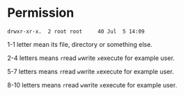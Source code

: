 # Permission

`drwxr-xr-x.  2 root root     40 Jul  5 14:09`

1-1 letter mean its file, directory or something else.

2-4 letters means `r`read `w`write `x`execute for example user.

5-7 letters means `r`read `w`write `x`execute for example user.

8-10 letters means `r`read `w`write `x`execute for example user.
